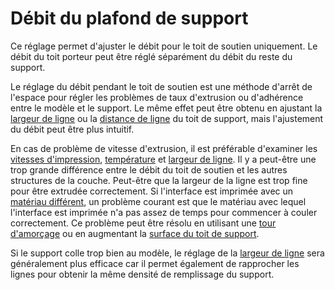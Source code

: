 Débit du plafond de support
====
Ce réglage permet d'ajuster le débit pour le toit de soutien uniquement. Le débit du toit porteur peut être réglé séparément du débit du reste du support.

Le réglage du débit pendant le toit de soutien est une méthode d'arrêt de l'espace pour régler les problèmes de taux d'extrusion ou d'adhérence entre le modèle et le support. Le même effet peut être obtenu en ajustant la [largeur de ligne](../resolution/support_roof_line_width.md) ou la [distance de ligne](../support/support_roof_line_distance.md) du toit de support, mais l'ajustement du débit peut être plus intuitif.

En cas de problème de vitesse d'extrusion, il est préférable d'examiner les [vitesses d'impression](../speed/speed_support_roof.md), [température](material_print_temperature.md) et [largeur de ligne](../resolution/support_roof_line_width.md). Il y a peut-être une trop grande différence entre le débit du toit de soutien et les autres structures de la couche. Peut-être que la largeur de la ligne est trop fine pour être extrudée correctement. Si l'interface est imprimée avec un [matériau différent](../support/support_interface_extruder_nr.md), un problème courant est que le matériau avec lequel l'interface est imprimée n'a pas assez de temps pour commencer à couler correctement. Ce problème peut être résolu en utilisant une [tour d'amorçage](../dual/prime_tower_enable.md) ou en augmentant la [surface du toit de support](../support/support_roof_offset.md).

Si le support colle trop bien au modèle, le réglage de la [largeur de ligne](../resolution/support_roof_line_width.md) sera généralement plus efficace car il permet également de rapprocher les lignes pour obtenir la même densité de remplissage du support.
